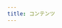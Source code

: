 ```yaml
---
title: コンテンツ
---
```


<script setup lang="ts">
import ContentsView from './src/views/ContentsView.vue'
</script>

<ContentsView />
<style module>

</style>
